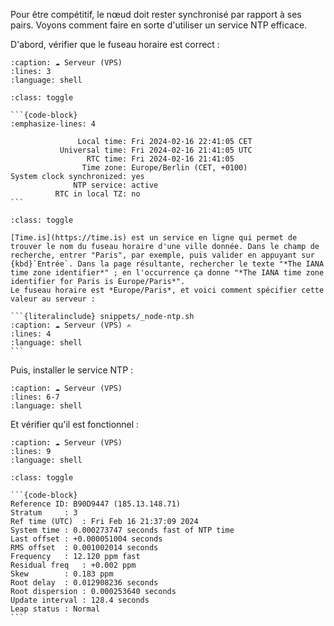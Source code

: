 <!-- pyml disable-next-line first-line-heading -->
Pour être compétitif, le nœud doit rester synchronisé par rapport à ses pairs. Voyons comment faire en sorte d'utiliser un service NTP efficace.

D'abord, vérifier que le fuseau horaire est correct :

```{literalinclude} snippets/_node-ntp.sh
:caption: ☁️ Serveur (VPS)
:lines: 3
:language: shell
```

````{admonition} Exemple de sortie
:class: toggle

```{code-block}
:emphasize-lines: 4

               Local time: Fri 2024-02-16 22:41:05 CET
           Universal time: Fri 2024-02-16 21:41:05 UTC
                 RTC time: Fri 2024-02-16 21:41:05
                Time zone: Europe/Berlin (CET, +0100)
System clock synchronized: yes
              NTP service: active
          RTC in local TZ: no
```
````

````{admonition} Si le fuseau horaire est incorrect...
:class: toggle

[Time.is](https://time.is) est un service en ligne qui permet de trouver le nom du fuseau horaire d'une ville donnée. Dans le champ de recherche, entrer "Paris", par exemple, puis valider en appuyant sur {kbd}`Entrée`. Dans la page résultante, rechercher le texte "*The IANA time zone identifier*" ; en l'occurrence ça donne "*The IANA time zone identifier for Paris is Europe/Paris*".
Le fuseau horaire est *Europe/Paris*, et voici comment spécifier cette valeur au serveur :

```{literalinclude} snippets/_node-ntp.sh
:caption: ☁️ Serveur (VPS) ✍️
:lines: 4
:language: shell
```
````

Puis, installer le service NTP :

```{literalinclude} snippets/_node-ntp.sh
:caption: ☁️ Serveur (VPS)
:lines: 6-7
:language: shell
```

Et vérifier qu'il est fonctionnel :

```{literalinclude} snippets/_node-ntp.sh
:caption: ☁️ Serveur (VPS)
:lines: 9   
:language: shell
```

````{admonition} Exemple de sortie
:class: toggle

```{code-block}
Reference ID: B90D9447 (185.13.148.71)
Stratum     : 3
Ref time (UTC)  : Fri Feb 16 21:37:09 2024
System time : 0.000273747 seconds fast of NTP time
Last offset : +0.000051004 seconds
RMS offset  : 0.001002014 seconds
Frequency   : 12.120 ppm fast
Residual freq   : +0.002 ppm
Skew        : 0.183 ppm
Root delay  : 0.012908236 seconds
Root dispersion : 0.000253640 seconds
Update interval : 128.4 seconds
Leap status : Normal
```
````
